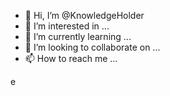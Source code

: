 - 👋 Hi, I’m @KnowledgeHolder
- 👀 I’m interested in ...
- 🌱 I’m currently learning ...
- 💞️ I’m looking to collaborate on ...
- 📫 How to reach me ...

<!---
KnowledgeHolder/KnowledgeHolder is a ✨ special ✨ repository because its `README.md` (this file) appears on your GitHub profile.
You can click the Preview link to take a look at your changes.
--->
e
